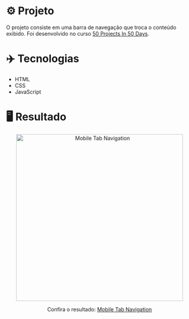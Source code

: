 # ⚙️ Projeto

O projeto consiste em uma barra de navegação que troca o conteúdo exibido. Foi desenvolvido no curso <a href="https://www.udemy.com/share/103Pv2AEcYdFxQQXUH">50 Projects In 50 Days</a>.

# ✈️ Tecnologias

- HTML
- CSS
- JavaScript

# 🖥️ Resultado

<div align="center">
  <img alt="Mobile Tab Navigation" src="https://i.imgur.com/D3V2bTg.png" width="450px">
  <p>Confira o resultado: <a href="https://mobile-tab-navigation-ruuuff.netlify.app">Mobile Tab Navigation</a></p>
</div>

